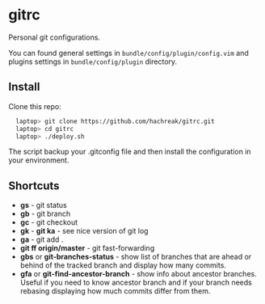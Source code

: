 gitrc
=====

Personal git configurations.

You can found general settings in `bundle/config/plugin/config.vim`
and plugins settings in `bundle/config/plugin` directory.


Install
-------

Clone this repo:

```bash
  laptop> git clone https://github.com/hachreak/gitrc.git
  laptop> cd gitrc
  laptop> ./deploy.sh
```

The script backup your .gitconfig file and then install the
configuration in your environment.


Shortcuts
-------------------------
* **gs** - git status
* **gb** - git branch
* **gc** - git checkout
* **gk** - **git ka** - see nice version of git log
* **ga** - git add .
* **git ff origin/master** - git fast-forwarding
* **gbs** or **git-branches-status** - show list of branches that are ahead or behind of the tracked branch and display how many commits.
* **gfa** or **git-find-ancestor-branch** - show info about ancestor branches. Useful if you need to know ancestor branch and if your branch needs rebasing displaying how much commits differ from them.
